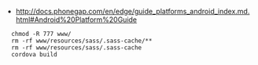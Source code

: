 
- http://docs.phonegap.com/en/edge/guide_platforms_android_index.md.html#Android%20Platform%20Guide

```
  chmod -R 777 www/
  rm -rf www/resources/sass/.sass-cache/**
  rm -rf www/resources/sass/.sass-cache
  cordova build
```
